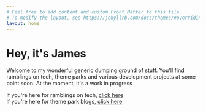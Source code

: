 ```yaml
---
# Feel free to add content and custom Front Matter to this file.
# To modify the layout, see https://jekyllrb.com/docs/themes/#overriding-theme-defaults
layout: home
---
```

<h1 class="page-heading">Hey, it's James</h1>

Welcome to my wonderful generic dumping ground of stuff. You'll find ramblings on tech, theme parks and various development projects at some point soon. At the moment, it's a work in progress

<div class="content-section">
If you're here for ramblings on tech, <a href="/tech.html">click here</a>
</div>

<div class="content-section">
If you're here for theme park blogs, <a href="/blog.html">click here</a>
</div>